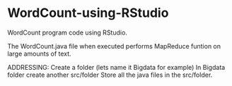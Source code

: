 # WordCount-using-RStudio
WordCount program code using RStudio.

The WordCount.java file when executed performs MapReduce funtion on large amounts of text.




ADDRESSING:
Create a folder (lets name it Bigdata for example)
In Bigdata folder create another src/folder
Store all the java files in the src/folder.
